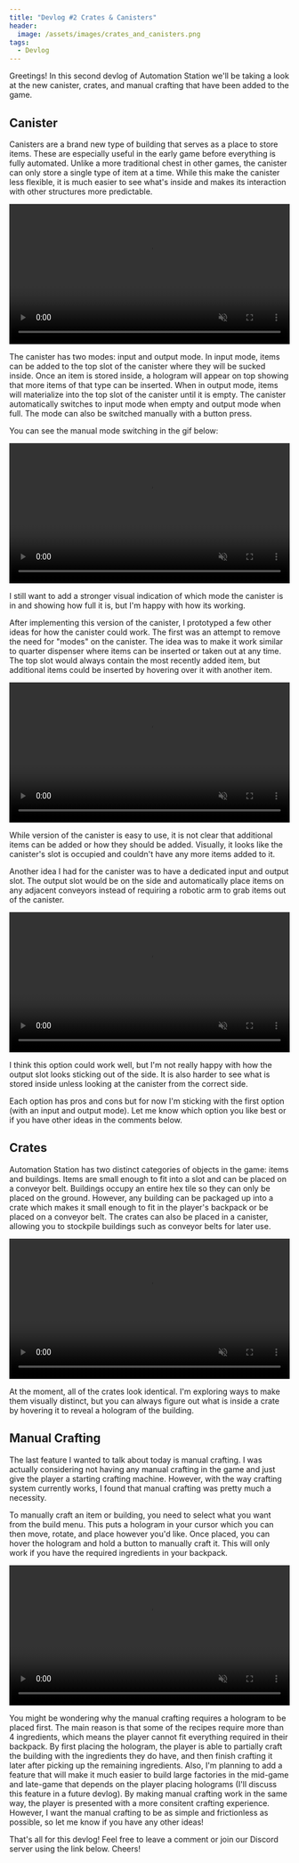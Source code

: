 ```yaml
---
title: "Devlog #2 Crates & Canisters"
header: 
  image: /assets/images/crates_and_canisters.png
tags:
  - Devlog
---
```


Greetings! In this second devlog of Automation Station we'll be taking a look at the new canister, crates, and manual crafting that have been added to the game. 

## Canister

Canisters are a brand new type of building that serves as a place to store items. These are especially useful in the early game before everything is fully automated. Unlike a more traditional chest in other games, the canister can only store a single type of item at a time. While this make the canister less flexible, it is much easier to see what's inside and makes its interaction with other structures more predictable.

<video width="100%" autoplay="autoplay" loop="true" muted>
  <source src="https://i.imgur.com/tDLaw1d.mp4" type="video/mp4" />
</video>

The canister has two modes: input and output mode. In input mode, items can be added to the top slot of the canister where they will be sucked inside. Once an item is stored inside, a hologram will appear on top showing that more items of that type can be inserted. When in output mode, items will materialize into the top slot of the canister until it is empty. The canister automatically switches to input mode when empty and output mode when full. The mode can also be switched manually with a button press.

 You can see the manual mode switching in the gif below:

<video width="100%" autoplay="autoplay" loop="true" muted>
  <source src="https://i.imgur.com/BF7ZUFb.mp4" type="video/mp4" />
</video>

I still want to add a stronger visual indication of which mode the canister is in and showing how full it is, but I'm happy with how its working.

After implementing this version of the canister, I prototyped a few other ideas for how the canister could work. The first was an attempt to remove the need for "modes" on the canister. The idea was to make it work similar to quarter dispenser where items can be inserted or taken out at any time. The top slot would always contain the most recently added item, but additional items could be inserted by hovering over it with another item.

<video width="100%" autoplay="autoplay" loop="true" muted>
  <source src="https://i.imgur.com/GmiOTJq.mp4" type="video/mp4" />
</video>

While version of the canister is easy to use, it is not clear that additional items can be added or how they should be added. Visually, it looks like the canister's slot is occupied and couldn't have any more items added to it. 

Another idea I had for the canister was to have a dedicated input and output slot. The output slot would be on the side and automatically place items on any adjacent conveyors instead of requiring a robotic arm to grab items out of the canister. 

<video width="100%" autoplay="autoplay" loop="true" muted>
  <source src="https://i.imgur.com/lMlXU6k.mp4" type="video/mp4" />
</video>

I think this option could work well, but I'm not really happy with how the output slot looks sticking out of the side. It is also harder to see what is stored inside unless looking at the canister from the correct side.

Each option has pros and cons but for now I'm sticking with the first option (with an input and output mode). Let me know which option you like best or if you have other ideas in the comments below.

## Crates

Automation Station has two distinct categories of objects in the game: items and buildings. Items are small enough to fit into a slot and can be placed on a conveyor belt. Buildings occupy an entire hex tile so they can only be placed on the ground. However, any building can be packaged up into a crate which makes it small enough to fit in the player's backpack or be placed on a conveyor belt. The crates can also be placed in a canister, allowing you to stockpile buildings such as conveyor belts for later use.

<video width="100%" autoplay="autoplay" loop="true" muted>
  <source src="https://i.imgur.com/T2fpEBO.mp4" type="video/mp4" />
</video>

At the moment, all of the crates look identical. I'm exploring ways to make them visually distinct, but you can always figure out what is inside a crate by hovering it to reveal a hologram of the building.

## Manual Crafting

The last feature I wanted to talk about today is manual crafting. I was actually considering not having any manual crafting in the game and just give the player a starting crafting machine. However, with the way crafting system currently works, I found that manual crafting was pretty much a necessity. 

To manually craft an item or building, you need to select what you want from the build menu. This puts a hologram in your cursor which you can then move, rotate, and place however you'd like. Once placed, you can hover the hologram and hold a button to manually craft it. This will only work if you have the required ingredients in your backpack.

<video width="100%" autoplay="autoplay" loop="true" muted>
  <source src="https://i.imgur.com/eabqHIp.mp4" type="video/mp4" />
</video>

You might be wondering why the manual crafting requires a hologram to be placed first. The main reason is that some of the recipes require more than 4 ingredients, which means the player cannot fit everything required in their backpack. By first placing the hologram, the player is able to partially craft the building with the ingredients they do have, and then finish crafting it later after picking up the remaining ingredients. Also, I'm planning to add a feature that will make it much easier to build large factories in the mid-game and late-game that depends on the player placing holograms (I'll discuss this feature in a future devlog). By making manual crafting work in the same way, the player is presented with a more consitent crafting experience. However, I want the manual crafting to be as simple and frictionless as possible, so let me know if you have any other ideas!


That's all for this devlog! Feel free to leave a comment or join our Discord server using the link below. Cheers!